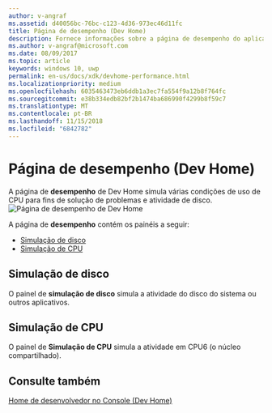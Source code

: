 ```yaml
---
author: v-angraf
ms.assetid: d40056bc-76bc-c123-4d36-973ec46d11fc
title: Página de desempenho (Dev Home)
description: Fornece informações sobre a página de desempenho do aplicativo Dev Home para o Xbox One.
ms.author: v-angraf@microsoft.com
ms.date: 08/09/2017
ms.topic: article
keywords: windows 10, uwp
permalink: en-us/docs/xdk/devhome-performance.html
ms.localizationpriority: medium
ms.openlocfilehash: 6035463473eb6ddb1a3ec7fa554f9a12b8f764fc
ms.sourcegitcommit: e38b334edb82bf2b1474ba686990f4299b8f59c7
ms.translationtype: MT
ms.contentlocale: pt-BR
ms.lasthandoff: 11/15/2018
ms.locfileid: "6842782"
---
```

# <a name="performance-page-dev-home"></a>Página de desempenho (Dev Home)
   
  
A página de **desempenho** de Dev Home simula várias condições de uso de CPU para fins de solução de problemas e atividade de disco.   
 ![Página de desempenho de Dev Home](images/devhome_performance.png)   
  
A página de **desempenho** contém os painéis a seguir:   
 
   *  [Simulação de disco](#ID4EEB)  
   *  [Simulação de CPU](#ID4EOB)  

 
<a id="ID4EEB"></a>

   

## <a name="disk-simulation"></a>Simulação de disco  
   
  
O painel de **simulação de disco** simula a atividade do disco do sistema ou outros aplicativos.   
  
<a id="ID4EOB"></a>

   

## <a name="cpu-simulation"></a>Simulação de CPU  
   
  
O painel de **Simulação de CPU** simula a atividade em CPU6 (o núcleo compartilhado).   
  
<a id="ID4EYB"></a>

   

## <a name="see-also"></a>Consulte também  
 [Home de desenvolvedor no Console (Dev Home)](dev-home.md)

  